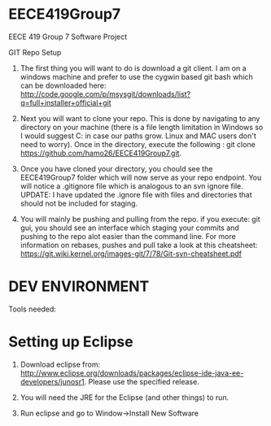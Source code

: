 
EECE419Group7
=============

EECE 419 Group 7 Software Project

GIT Repo Setup

1) The first thing you will want to do is download a git client. I am on a windows machine and prefer to use
the cygwin based git bash which can be downloaded here: http://code.google.com/p/msysgit/downloads/list?q=full+installer+official+git

2) Next you will want to clone your repo. This is done by navigating to any directory on your machine (there is a file length
limitation in Windows so I would suggest C: in case our paths grow. Linux and MAC users don't need to worry). Once in 
the directory, execute the following : git clone https://github.com/hamo26/EECE419Group7.git. 

3) Once you have cloned your directory, you chould see the EECE419Group7 folder which will now serve as your repo endpoint.
You will notice a .gitignore file which is analogous to an svn ignore file.
UPDATE: I have updated the .ignore file with files and directories that should not be included for staging.

4) You will mainly be pushing and pulling from the repo. if you execute: git gui, you should see an interface which 
staging your commits and pushing to the repo alot easier than the command line. For more information on rebases, pushes and pull
take a look at this cheatsheet: https://git.wiki.kernel.org/images-git/7/78/Git-svn-cheatsheet.pdf

DEV ENVIRONMENT
===============

Tools needed:

Setting up Eclipse
==================

1) Download eclipse from: http://www.eclipse.org/downloads/packages/eclipse-ide-java-ee-developers/junosr1. 
Please use the specified release.

2) You will need the JRE for the Eclipse (and other things) to run.

3) Run eclipse and go to Window->Install New Software
